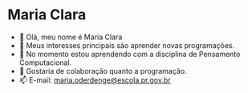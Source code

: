# Maria Clara
- 👋 Olá, meu nome é Maria Clara
- 👀 Meus interesses principais são aprender novas programações.
- 🌱 No momento estou aprendendo com a disciplina de Pensamento Computacional.
- 💞️ Gostaria de colaboração quanto a programação.
- 📫 E-mail: maria.oderdenge@escola.pr.gov.br

<!---
MariaClara-Oderdenge/MariaClara-Oderdenge is a ✨ special ✨ repository because its `README.md` (this file) appears on your GitHub profile.
You can click the Preview link to take a look at your changes.
--->
